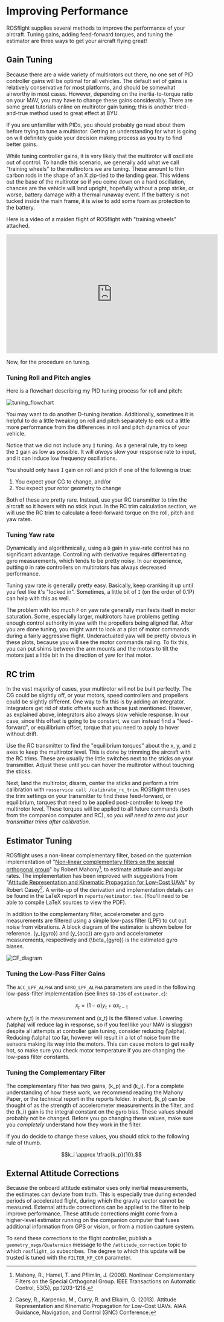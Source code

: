 # Improving Performance

ROSflight supplies several methods to improve the performance of your aircraft. Tuning gains, adding feed-forward torques, and tuning the estimator are three ways to get your aircraft flying great!

## Gain Tuning

Because there are a wide variety of multirotors out there, no one set of PID controller gains will be optimal for all vehicles. The default set of gains is relatively conservative for most platforms, and should be somewhat airworthy in most cases. However, depending on the inertia-to-torque ratio on your MAV, you may have to change these gains considerably. There are some great tutorials online on multirotor gain tuning; this is another tried-and-true method used to great effect at BYU.

If you are unfamiliar with PIDs, you should probably go read about them before trying to tune a multirotor. Getting an understanding for what is going on will definitely guide your decision making process as you try to find better gains.

While tuning controller gains, it is very likely that the multirotor will oscillate out of control. To handle this scenario, we generally add what we call "training wheels" to the multirotors we are tuning. These amount to thin carbon rods in the shape of an X zip-tied to the landing gear. This widens out the base of the multirotor so if you come down on a hard oscillation, chances are the vehicle will land upright, hopefully without a prop strike, or worse, battery damage with a thermal runaway event. If the battery is not tucked inside the main frame, it is wise to add some foam as protection to the battery.

Here is a video of a maiden flight of ROSflight with "training wheels" attached.

<iframe width="560" height="315" src="https://www.youtube.com/embed/T8_E1pIiAVQ" frameborder="0" allowfullscreen></iframe>


Now, for the procedure on tuning.


### Tuning Roll and Pitch angles

Here is a flowchart describing my PID tuning process for roll and pitch:

![tuning_flowchart](images/tuning_flowchart.png)

You may want to do another D-tuning iteration. Additionally, sometimes it is helpful to do a little tweaking on roll and pitch separately to eek out a little more performance from the differences in roll and pitch dynamics of your vehicle.

Notice that we did not include any `I` tuning. As a general rule, try to keep the `I` gain as low as possible. It will _always_ slow your response rate to input, and it can induce low frequency oscillations.

You should _only_ have `I` gain on roll and pitch if one of the following is true:

1. You expect your CG to change, and/or
1. You expect your rotor geometry to change

Both of these are pretty rare. Instead, use your RC transmitter to trim the aircraft so it hovers with no stick input. In the RC trim calculation section, we will use the RC trim to calculate a feed-forward torque on the roll, pitch and yaw rates.


### Tuning Yaw rate

Dynamically and algorithmically, using a `D` gain in yaw-rate control has no significant advantage. Controlling with derivative requires differentiating gyro measurements, which tends to be pretty noisy. In our experience, putting `D` in rate controllers on multirotors has always decreased performance.

Tuning yaw rate is generally pretty easy. Basically, keep cranking it up until you feel like it's "locked in". Sometimes, a little bit of `I` (on the order of 0.1P) can help with this as well.

The problem with too much `P` on yaw rate generally manifests itself in motor saturation. Some, especially larger, multirotors have problems getting enough control authority in yaw with the propellers being aligned flat. After you are done tuning, you might want to look at a plot of motor commands during a fairly aggressive flight. Underactuated yaw will be pretty obvious in these plots, because you will see the motor commands railing. To fix this, you can put shims between the arm mounts and the motors to tilt the motors just a little bit in the direction of yaw for that motor.

## RC trim

In the vast majority of cases, your multirotor will not be built perfectly. The CG could be slightly off, or your motors, speed controllers and propellers could be slightly different. One way to fix this is by adding an integrator. Integrators get rid of static offsets such as those just mentioned. However, as explained above, integrators also always slow vehicle response. In our case, since this offset is going to be constant, we can instead find a "feed-forward", or equilibrium offset, torque that you need to apply to hover without drift.

Use the RC transmitter to find the "equilibrium torques" about the x, y, and z axes to keep the multirotor level. This is done by trimming the aircraft with the RC trims. These are usually the little switches next to the sticks on your transmitter. Adjust these until you can hover the multirotor without touching the sticks.

Next, land the multirotor, disarm, center the sticks and perform a trim calibration with `rosservice call /calibrate_rc_trim`. ROSflight then uses the trim settings on your transmitter to find these feed-forward, or equilibrium, torques that need to be applied post-controller to keep the multirotor level. These torques will be applied to all future commands (both from the companion computer and RC), so *you will need to zero out your transmitter trims after calibration*.

## Estimator Tuning

ROSflight uses a non-linear complementary filter, based on the quaternion implementation of "[Non-linear complementary filters on the special orthogonal group](http://ieeexplore.ieee.org/document/4608934/)" by Robert Mahony[^1],  to estimate attitude and angular rates. The implementation has been improved with suggestions from "[Attitude Representation and Kinematic Propagation for Low-Cost UAVs](https://arc.aiaa.org/doi/abs/10.2514/6.2013-4615)" by Robert Casey[^2]. A write-up of the derivation and implementation details can be found in the LaTeX report in `reports/estimator.tex`. (You'll need to be able to compile LaTeX sources to view the PDF).

In addition to the complementary filter, accelerometer and gyro measurements are filtered using a simple low-pass filter (LPF) to cut out noise from vibrations. A block diagram of the estimator is shown below for reference. \(y_{gyro}\) and \(y_{acc}\) are gyro and accelerometer measurements, respectively and \(\beta_{gyro}\) is the estimated gyro biases.

![CF_diagram](images/CF_Diagram.png)

### Tuning the Low-Pass Filter Gains

The `ACC_LPF_ALPHA` and `GYRO_LPF_ALPHA` parameters are used in the following low-pass-filter implementation (see lines `98-106` of `estimator.c`):

$$x_t = (1-\alpha)y_t + \alpha x_{t-1}$$

where \(y_t\) is the measurement and \(x_t\) is the filtered value. Lowering \(\alpha\) will reduce lag in response, so if you feel like your MAV is sluggish despite all attempts at controller gain tuning, consider reducing \(\alpha\). Reducing \(\alpha\) too far, however will result in a lot of noise from the sensors making its way into the motors. This can cause motors to get really hot, so make sure you check motor temperature if you are changing the low-pass filter constants.

### Tuning the Complementary Filter
The complementary filter has two gains, \(k_p\) and \(k_i\). For a complete understanding of how these work, we recommend reading the Mahony Paper, or the technical report in the reports folder. In short, \(k_p\) can be thought of as the strength of accelerometer measurements in the filter, and the \(k_i\) gain is the integral constant on the gyro bias. These values should probably not be changed. Before you go changing these values, make sure you _completely_ understand how they work in the filter.

If you do decide to change these values, you should stick to the following rule of thumb.

$$k_i \approx \tfrac{k_p}{10}.$$

## External Attitude Corrections

Because the onboard attitude estimator uses only inertial measurements, the estimates can deviate from truth. This is especially true during extended periods of accelerated flight, during which the gravity vector cannot be measured. External attitude corrections can be applied to the filter to help improve performance. These attitude corrections might come from a higher-level estimator running on the companion computer that fuses additional information from GPS or vision, or from a motion capture system.

To send these corrections to the flight controller, publish a `geometry_msgs/Quaternion` message to the `/attitude_correction` topic to which `rosflight_io` subscribes. The degree to which this update will be trusted is tuned with the `FILTER_KP_COR` parameter.


[^1]: Mahony, R., Hamel, T. and Pflimlin, J. (2008). Nonlinear Complementary Filters on the Special Orthogonal Group. IEEE Transactions on Automatic Control, 53(5), pp.1203-1218.

[^2]: Casey, R., Karpenko, M., Curry, R. and Elkaim, G. (2013). Attitude Representation and Kinematic Propagation for Low-Cost UAVs. AIAA Guidance, Navigation, and Control (GNC) Conference.
